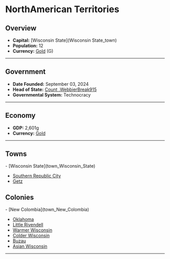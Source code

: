 <!--UNDEDITED FILE, remove this entire line if this file has been edited!-->
# <!--NAME-->NorthAmerican Territories<!--NAME-->

## Overview

- **Capital:** <!--CAPITAL_LINK-->[Wisconsin State](Wisconsin State_town)<!--CAPITAL_LINK-->
- **Population:** <!--POPULATION-->12<!--POPULATION-->
- **Currency:** <!--CURRENCY_LINK-->[Gold](Gold_currency)<!--CURRENCY_LINK--> (<!--CURRENCY_ABV-->G<!--CURRENCY_ABV-->)

---

## Government

- **Date Founded:** <!--FOUNDED-->September 03, 2024<!--FOUNDED-->
- **Head of State:** <!--LEADER_TITLE_LINK-->[Count .WebbierBreak915](.WebbierBreak915_user)<!--LEADER_TITLE_LINK-->
- **Governmental System:** <!--GOVERNMENT-->Technocracy<!--GOVERNMENT-->

---

## Economy

- **GDP:** <!--GDP-->2,601g<!--GDP-->
- **Currency:** <!--CURRENCY_LINK-->[Gold](Gold_currency)<!--CURRENCY_LINK-->

---

## Towns

<!--TOWNS-->- [Wisconsin State](town_Wisconsin_State)
- [Southern Republic City](town_Southern_Republic_City)
- [Getz](town_Getz)<!--TOWNS-->

## Colonies

<!--COLONIES-->- [New Colombia](town_New_Colombia)
- [Oklahoma](town_Oklahoma)
- [Little Rivendell](town_Little_Rivendell)
- [Warmer Wisconsin](town_Warmer_Wisconsin)
- [Colder Wisconsin](town_Colder_Wisconsin)
- [Buzau](town_Buzau)
- [Asian Wisconsin](town_Asian_Wisconsin)<!--COLONIES-->

---